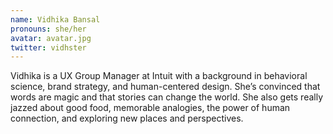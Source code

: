```yaml
---
name: Vidhika Bansal
pronouns: she/her
avatar: avatar.jpg
twitter: vidhster
---
```


Vidhika is a UX Group Manager at Intuit with a background in behavioral science, brand strategy, and human-centered design. She’s convinced that words are magic and that stories can change the world. She also gets really jazzed about good food, memorable analogies, the power of human connection, and exploring new places and perspectives.

